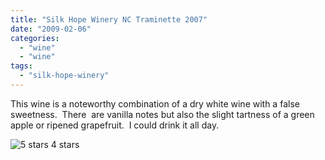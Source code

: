 ```yaml
---
title: "Silk Hope Winery NC Traminette 2007"
date: "2009-02-06"
categories:
  - "wine"
  - "wine"
tags:
  - "silk-hope-winery"
---
```


This wine is a noteworthy combination of a dry white wine with a false sweetness.  There  are vanilla notes but also the slight tartness of a green apple or ripened grapefruit.  I could drink it all day.




<div class="caption">

![5 stars](http://www.rebeccagomezfarrell.com/wp-content/uploads/2009/02/rating_truffle1.gif "rating_truffle1") 4 stars</div>

